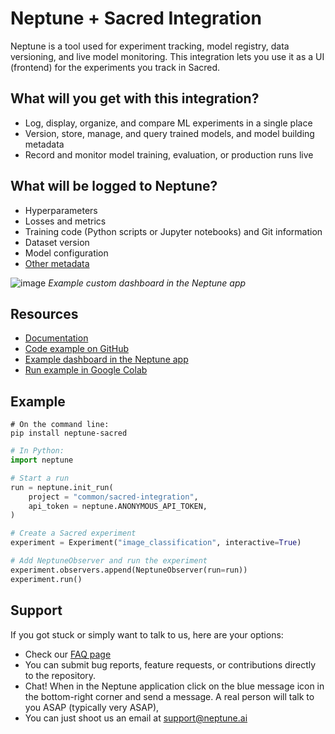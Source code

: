 # Neptune + Sacred Integration

Neptune is a tool used for experiment tracking, model registry, data versioning, and live model monitoring. This integration lets you use it as a UI (frontend) for the experiments you track in Sacred.

## What will you get with this integration?

* Log, display, organize, and compare ML experiments in a single place
* Version, store, manage, and query trained models, and model building metadata
* Record and monitor model training, evaluation, or production runs live

## What will be logged to Neptune?

* Hyperparameters
* Losses and metrics
* Training code (Python scripts or Jupyter notebooks) and Git information
* Dataset version
* Model configuration
* [Other metadata](https://docs.neptune.ai/logging/what_you_can_log)

![image](https://user-images.githubusercontent.com/97611089/160633857-48aa87ac-fcab-4225-8172-05aba159feaf.png)
*Example custom dashboard in the Neptune app*

## Resources

* [Documentation](https://docs.neptune.ai/integrations/sacred)
* [Code example on GitHub](https://github.com/neptune-ai/examples/tree/main/integrations-and-supported-tools/sacred/scripts)
* [Example dashboard in the Neptune app](https://app.neptune.ai/o/common/org/sacred-integration/e/SAC-1341/dashboard/Sacred-Dashboard-6741ab33-825c-4b25-8ebb-bb95c11ca3f4)
* [Run example in Google Colab](https://colab.research.google.com/github/neptune-ai/examples/blob/main/integrations-and-supported-tools/sacred/notebooks/Neptune_Sacred.ipynb)

## Example

```
# On the command line:
pip install neptune-sacred
```

```python
# In Python:
import neptune

# Start a run
run = neptune.init_run(
    project = "common/sacred-integration",
    api_token = neptune.ANONYMOUS_API_TOKEN,
)

# Create a Sacred experiment
experiment = Experiment("image_classification", interactive=True)

# Add NeptuneObserver and run the experiment
experiment.observers.append(NeptuneObserver(run=run))
experiment.run()
```

## Support

If you got stuck or simply want to talk to us, here are your options:

* Check our [FAQ page](https://docs.neptune.ai/getting_help)
* You can submit bug reports, feature requests, or contributions directly to the repository.
* Chat! When in the Neptune application click on the blue message icon in the bottom-right corner and send a message. A real person will talk to you ASAP (typically very ASAP),
* You can just shoot us an email at support@neptune.ai
